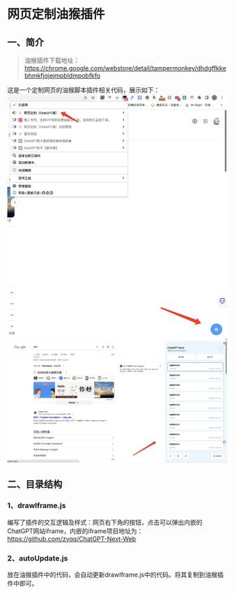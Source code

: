 # 网页定制油猴插件

## 一、简介

> 油猴插件下载地址：<https://chrome.google.com/webstore/detail/tampermonkey/dhdgffkkebhmkfjojejmpbldmpobfkfo>

这是一个定制网页的油猴脚本插件相关代码，展示如下：
![插件](./assets/plugins.png)
![内容](./assets/chatgpt-iframe.png)

## 二、目录结构

### 1、drawIframe.js

编写了插件的交互逻辑及样式：网页右下角的按钮，点击可以弹出内嵌的ChatGPT网站iframe，内嵌的iframe项目地址为：<https://github.com/zyqq/ChatGPT-Next-Web>

### 2、autoUpdate.js

放在油猴插件中的代码，会自动更新drawIframe.js中的代码。将其复制到油猴插件中即可。
